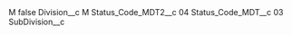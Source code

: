 <?xml version="1.0" encoding="UTF-8"?>
<CustomMetadata xmlns="http://soap.sforce.com/2006/04/metadata" xmlns:xsi="http://www.w3.org/2001/XMLSchema-instance" xmlns:xsd="http://www.w3.org/2001/XMLSchema">
    <label>M</label>
    <protected>false</protected>
    <values>
        <field>Division__c</field>
        <value xsi:type="xsd:string">M</value>
    </values>
    <values>
        <field>Status_Code_MDT2__c</field>
        <value xsi:type="xsd:string">04</value>
    </values>
    <values>
        <field>Status_Code_MDT__c</field>
        <value xsi:type="xsd:string">03</value>
    </values>
    <values>
        <field>SubDivision__c</field>
        <value xsi:nil="true"/>
    </values>
</CustomMetadata>
